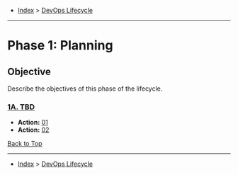 <a id="top"></a>

- [Index](../index.md) > [DevOps Lifecycle](devops.md)

---

<a id="phase-01"></a>

# Phase 1: Planning

## Objective

Describe the objectives of this phase of the lifecycle.

<a id="actions"></a>

<a id="1a"></a>

### [1A. TBD](phase_01_A#top)

- **Action:** [01](phase_01_A#1a-01)
- **Action:** [02](phase_01_A#1a-02)

<a class="inline-navlink-page-top" href="#top">Back to Top</a>

---

- [Index](../index.md) > [DevOps Lifecycle](devops.md)
